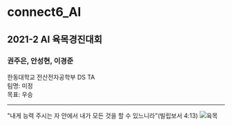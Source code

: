 # connect6_AI
## 2021-2 AI 육목경진대회
### 권주은, 안성현, 이경준
한동대학교 전산전자공학부 DS TA  
팀명: 미정  
목표: 우승  

----------
"내게 능력 주시는 자 안에서 내가 모든 것을 할 수 있느니라"(빌립보서 4:13)
![육목](https://user-images.githubusercontent.com/61014494/125806176-bdc2ebbd-fcb3-4c43-acc3-04f8c3a70d2f.jpeg)
